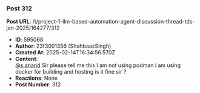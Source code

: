 ### Post 312
**Post URL**: /t/project-1-llm-based-automation-agent-discussion-thread-tds-jan-2025/164277/312
- **ID**: 595068
- **Author**: 23f3001356 (ShahbaazSingh)
- **Created At**: 2025-02-14T16:34:56.570Z
- **Content**:  
  <a class="mention" href="/u/s.anand">@s.anand</a> Sir please tell me this I am not using podman i am using docker for building and hosting is it fine sir ?
- **Reactions**: None
- **Post Number**: 312

